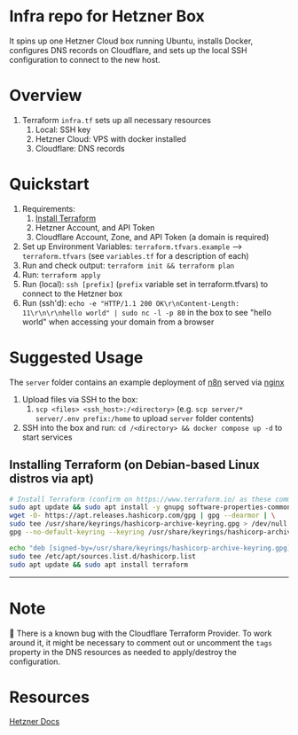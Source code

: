 # Infra repo for Hetzner Box

It spins up one Hetzner Cloud box running Ubuntu, installs Docker, configures DNS records on Cloudflare, and sets up the local SSH configuration to connect to the new host.

# Overview
1. Terraform `infra.tf` sets up all necessary resources
   1. Local: SSH key
   2. Hetzner Cloud: VPS with docker installed
   3. Cloudflare: DNS records

# Quickstart
1. Requirements:
   1. [Install Terraform](#requirements-installation)
   2. Hetzner Account, and API Token
   3. Cloudflare Account, Zone, and API Token (a domain is required)
2. Set up Environment Variables: `terraform.tfvars.example` --> `terraform.tfvars` (see `variables.tf` for a description of each)
3. Run and check output: `terraform init && terraform plan`
4. Run: `terraform apply`
5. Run (local): `ssh [prefix]` (`prefix` variable set in terraform.tfvars) to connect to the Hetzner box
6. Run (ssh'd): `echo -e "HTTP/1.1 200 OK\r\nContent-Length: 11\r\n\r\nhello world" | sudo nc -l -p 80` in the box to see "hello world" when accessing your domain from a browser

# Suggested Usage
The `server` folder contains an example deployment of [n8n](https://n8n.io/) served via [nginx](https://nginx.org/)

1. Upload files via SSH to the box:
   1. `scp <files> <ssh_host>:/<directory>` (e.g. `scp server/* server/.env prefix:/home` to upload `server` folder contents)
2. SSH into the box and run: `cd /<directory> && docker compose up -d` to start services


## Installing Terraform (on Debian-based Linux distros via apt)
```sh
# Install Terraform (confirm on https://www.terraform.io/ as these commands may be outdated)
sudo apt update && sudo apt install -y gnupg software-properties-common
wget -O- https://apt.releases.hashicorp.com/gpg | gpg --dearmor | \
sudo tee /usr/share/keyrings/hashicorp-archive-keyring.gpg > /dev/null
gpg --no-default-keyring --keyring /usr/share/keyrings/hashicorp-archive-keyring.gpg --fingerprint

echo "deb [signed-by=/usr/share/keyrings/hashicorp-archive-keyring.gpg] https://apt.releases.hashicorp.com $(lsb_release -cs) main" | \
sudo tee /etc/apt/sources.list.d/hashicorp.list
sudo apt update && sudo apt install terraform
```

___

# Note

📝 There is a known bug with the Cloudflare Terraform Provider. To work around it, it might be necessary to comment out or uncomment the `tags` property in the DNS resources as needed to apply/destroy the configuration.

# Resources
[Hetzner Docs](https://developers.hetzner.com/cloud/)

